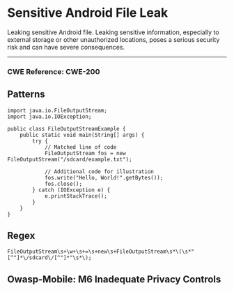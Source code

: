 # Sensitive Android File Leak

Leaking sensitive Android file. Leaking sensitive information, especially to external storage or other unauthorized
locations, poses a serious security risk and can have severe consequences.

---

### CWE Reference: CWE-200

## Patterns

```
import java.io.FileOutputStream;
import java.io.IOException;

public class FileOutputStreamExample {
    public static void main(String[] args) {
        try {
            // Matched line of code
            FileOutputStream fos = new FileOutputStream("/sdcard/example.txt");

            // Additional code for illustration
            fos.write("Hello, World!".getBytes());
            fos.close();
        } catch (IOException e) {
            e.printStackTrace();
        }
    }
}
```

## Regex

```
FileOutputStream\s+\w+\s+=\s+new\s+FileOutputStream\s*\(\s*"[^"]*\/sdcard\/[^"]*"\s*\);
```

## Owasp-Mobile: M6 Inadequate Privacy Controls
